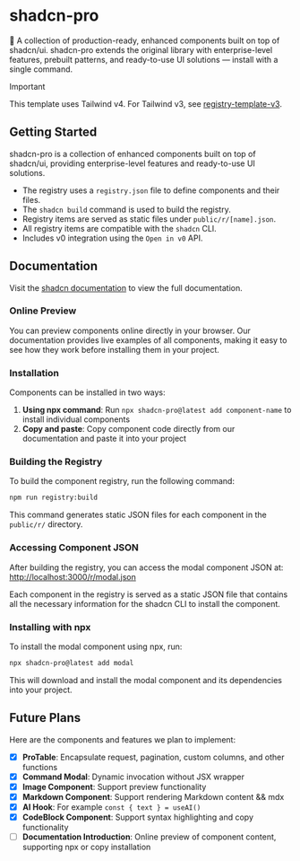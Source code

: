 # shadcn-pro

🚀 A collection of production-ready, enhanced components built on top of shadcn/ui. shadcn-pro extends the original library with enterprise-level features, prebuilt patterns, and ready-to-use UI solutions — install with a single command.

> [!IMPORTANT]  
> This template uses Tailwind v4. For Tailwind v3, see [registry-template-v3](https://github.com/shadcn-ui/registry-template-v3).

## Getting Started

shadcn-pro is a collection of enhanced components built on top of shadcn/ui, providing enterprise-level features and ready-to-use UI solutions.

- The registry uses a `registry.json` file to define components and their files.
- The `shadcn build` command is used to build the registry.
- Registry items are served as static files under `public/r/[name].json`.
- All registry items are compatible with the `shadcn` CLI.
- Includes v0 integration using the `Open in v0` API.

## Documentation

Visit the [shadcn documentation](https://ui.shadcn.com/docs/registry) to view the full documentation.

### Online Preview

You can preview components online directly in your browser. Our documentation provides live examples of all components, making it easy to see how they work before installing them in your project.

### Installation

Components can be installed in two ways:

1. **Using npx command**: Run `npx shadcn-pro@latest add component-name` to install individual components
2. **Copy and paste**: Copy component code directly from our documentation and paste it into your project

### Building the Registry

To build the component registry, run the following command:

```bash
npm run registry:build
```

This command generates static JSON files for each component in the `public/r/` directory.

### Accessing Component JSON

After building the registry, you can access the modal component JSON at:
[http://localhost:3000/r/modal.json](http://localhost:3000/r/modal.json)

Each component in the registry is served as a static JSON file that contains all the necessary information for the shadcn CLI to install the component.

### Installing with npx

To install the modal component using npx, run:

```bash
npx shadcn-pro@latest add modal
```

This will download and install the modal component and its dependencies into your project.

## Future Plans

Here are the components and features we plan to implement:

- [x] **ProTable**: Encapsulate request, pagination, custom columns, and other functions
- [x] **Command Modal**: Dynamic invocation without JSX wrapper
- [x] **Image Component**: Support preview functionality
- [x] **Markdown Component**: Support rendering Markdown content && mdx
- [x] **AI Hook**: For example `const { text } = useAI()`
- [x] **CodeBlock Component**: Support syntax highlighting and copy functionality
- [ ] **Documentation Introduction**: Online preview of component content, supporting npx or copy installation
